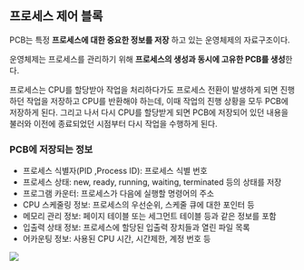 ## 프로세스 제어 블록

PCB는 특정 **프로세스에 대한 중요한 정보를 저장** 하고 있는 운영체제의 자료구조이다.

운영체제는 프로세스를 관리하기 위해 **프로세스의 생성과 동시에 고유한 PCB를 생성**한다.

프로세스는 CPU를 할당받아 작업을 처리하다가도 프로세스 전환이 발생하게 되면 진행하던 작업을 저장하고 CPU를 반환해야 하는데, 이때 작업의 진행 상황을 모두 PCB에 저장하게 된다. 그리고 나서 다시 CPU를 할당받게 되면 PCB에 저장되어 있던 내용을 불러와 이전에 종료되었던 시점부터 다시 작업을 수행하게 된다.

### PCB에 저장되는 정보

* 프로세스 식별자(PID ,Process ID): 프로세스 식별 번호
* 프로세스 상태: new, ready, running, waiting, terminated 등의 상태를 저장
* 프로그램 카운터: 프로세스가 다음에 실행할 명령어의 주소
* CPU 스케줄링 정보: 프로세스의 우선순위, 스케줄 큐에 대한 포인터 등
* 메모리 관리 정보: 페이지 테이블 또는 세그먼트 테이블 등과 같은 정보를 포함
* 입출력 상태 정보: 프로세스에 할당된 입출력 장치들과 열린 파일 목록
* 어카운팅 정보: 사용된 CPU 시간, 시간제한, 계정 번호 등

![](https://i.imgur.com/CB3VBoz.png)
